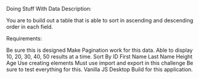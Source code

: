 Doing Stuff With Data
Description:

You are to build out a table that is able to sort in ascending and descending order in each field.


Requirements:

Be sure this is designed
Make Pagination work for this data.
Able to display 10, 20, 30, 40, 50 results at a time.
Sort By
ID
First Name
Last Name
Height
Age
Use creating elements
Must use import and export in this challenge
Be sure to test everything for this.
Vanilla JS
Desktop Build for this application.